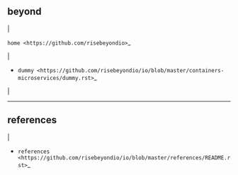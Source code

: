 beyond
------

|

`home <https://github.com/risebeyondio>`_

|

- `dummy <https://github.com/risebeyondio/io/blob/master/containers-microservices/dummy.rst>`_


|

----------
references
----------

|

- `references <https://github.com/risebeyondio/io/blob/master/references/README.rst>`_
